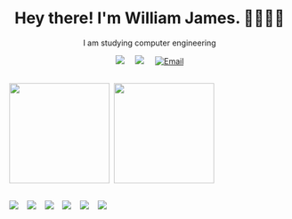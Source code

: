<h1 align='center'> Hey there! I'm William James. 👋👨🏻‍💻 </h1>

<p align='center'>
  I am studying computer engineering 
</p>

<p align='center'>
  <a href="https://www.instagram.com/william._.james/"><img src="https://img.shields.io/badge/Instagram-E4405F?style=for-the-badge&logo=instagram&logoColor=white" /></a>&nbsp;&nbsp;&nbsp;&nbsp;
  <a href="https://www.linkedin.com/in/william-james-pj/"><img src="https://img.shields.io/badge/LinkedIn-0077B5?style=for-the-badge&logo=linkedin&logoColor=white" /></a>&nbsp;&nbsp;&nbsp;&nbsp;
  <a href="mailto:william.james.pj@gmail.com?subject=Olá%20William"><img alt="Email" src="https://img.shields.io/badge/Gmail-D14836?style=for-the-badge&logo=gmail&logoColor=white" /></a>
</p>

<br/>

<div style="display: flex;">
  <img height="180em" src="https://github-readme-stats.vercel.app/api?username=william-james-pj&show_icons=true&theme=dracula&include_all_commits=true&count_private=true" />&nbsp;&nbsp;
  <img height="180em" src="https://github-readme-stats.vercel.app/api/top-langs/?username=william-james-pj&layout=compact&theme=dracula" />
</div>

<br/>

<p>
  <img src="https://img.shields.io/badge/HTML5-E34F26?style=for-the-badge&logo=html5&logoColor=white" />&nbsp;&nbsp;&nbsp;
  <img src="https://img.shields.io/badge/CSS3-1572B6?style=for-the-badge&logo=css3&logoColor=white" />&nbsp;&nbsp;&nbsp;
  <img src="https://img.shields.io/badge/JavaScript-323330?style=for-the-badge&logo=javascript&logoColor=F7DF1E" />&nbsp;&nbsp;&nbsp;
  <img src="https://img.shields.io/badge/TypeScript-007ACC?style=for-the-badge&logo=typescript&logoColor=white" />&nbsp;&nbsp;&nbsp;
  <img src="https://img.shields.io/badge/React-20232A?style=for-the-badge&logo=react&logoColor=61DAFB" />&nbsp;&nbsp;&nbsp;
  <img src="https://img.shields.io/badge/React_Native-20232A?style=for-the-badge&logo=react&logoColor=61DAFB" />
</p>
